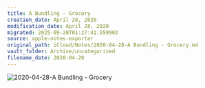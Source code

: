 ```yaml
---
title: A Bundling - Grocery
creation_date: April 28, 2020
modification_date: April 28, 2020
migrated: 2025-09-20T01:27:41.559903
source: apple-notes-exporter
original_path: iCloud/Notes/2020-04-28-A Bundling - Grocery.md
vault_folder: Archive/uncategorized
filename_date: 2020-04-28
---
```



![2020-04-28-A Bundling - Grocery](images/2020-04-28-A%20Bundling%20-%20Grocery.png)

